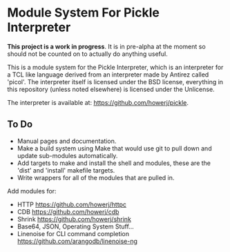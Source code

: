 # Module System For Pickle Interpreter

**This project is a work in progress**. It is in pre-alpha at the moment so
should not be counted on to actually do anything useful.

This is a module system for the Pickle Interpreter, which is an interpreter for
a TCL like language derived from an interpreter made by Antirez called 'picol'.
The interpreter itself is licensed under the BSD license, everything in this
repository (unless noted elsewhere) is licensed under the Unlicense.

The interpreter is available at: <https://github.com/howerj/pickle>.

## To Do

* Manual pages and documentation.
* Make a build system using Make that would use git to pull down and update
sub-modules automatically.
* Add targets to make and install the shell and modules, these are the 'dist'
  and 'install' makefile targets.
* Write wrappers for all of the modules that are pulled in.

Add modules for:

* HTTP <https://github.com/howerj/httpc>
* CDB <https://github.com/howerj/cdb>
* Shrink <https://github.com/howerj/shrink>
* Base64, JSON, Operating System Stuff...
* Linenoise for CLI command completion <https://github.com/arangodb/linenoise-ng>

